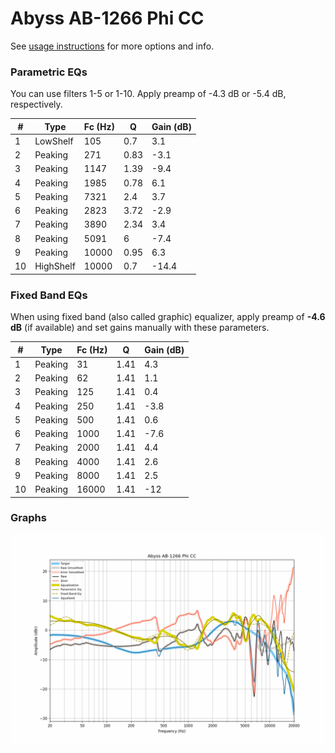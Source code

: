 # Abyss AB-1266 Phi CC
See [usage instructions](https://github.com/jaakkopasanen/AutoEq#usage) for more options and info.

### Parametric EQs
You can use filters 1-5 or 1-10. Apply preamp of -4.3 dB or -5.4 dB, respectively.

|   # | Type      |   Fc (Hz) |    Q |   Gain (dB) |
|-----|-----------|-----------|------|-------------|
|   1 | LowShelf  |       105 | 0.7  |         3.1 |
|   2 | Peaking   |       271 | 0.83 |        -3.1 |
|   3 | Peaking   |      1147 | 1.39 |        -9.4 |
|   4 | Peaking   |      1985 | 0.78 |         6.1 |
|   5 | Peaking   |      7321 | 2.4  |         3.7 |
|   6 | Peaking   |      2823 | 3.72 |        -2.9 |
|   7 | Peaking   |      3890 | 2.34 |         3.4 |
|   8 | Peaking   |      5091 | 6    |        -7.4 |
|   9 | Peaking   |     10000 | 0.95 |         6.3 |
|  10 | HighShelf |     10000 | 0.7  |       -14.4 |

### Fixed Band EQs
When using fixed band (also called graphic) equalizer, apply preamp of **-4.6 dB** (if available) and set gains manually with these parameters.

|   # | Type    |   Fc (Hz) |    Q |   Gain (dB) |
|-----|---------|-----------|------|-------------|
|   1 | Peaking |        31 | 1.41 |         4.3 |
|   2 | Peaking |        62 | 1.41 |         1.1 |
|   3 | Peaking |       125 | 1.41 |         0.4 |
|   4 | Peaking |       250 | 1.41 |        -3.8 |
|   5 | Peaking |       500 | 1.41 |         0.6 |
|   6 | Peaking |      1000 | 1.41 |        -7.6 |
|   7 | Peaking |      2000 | 1.41 |         4.4 |
|   8 | Peaking |      4000 | 1.41 |         2.6 |
|   9 | Peaking |      8000 | 1.41 |         2.5 |
|  10 | Peaking |     16000 | 1.41 |       -12   |

### Graphs
![](./Abyss%20AB-1266%20Phi%20CC.png)
